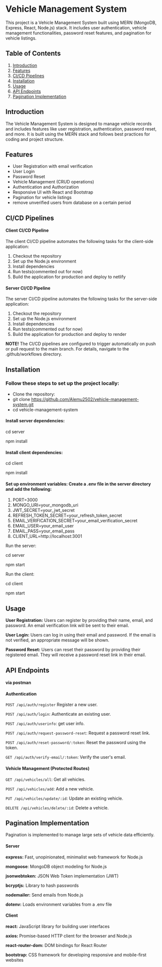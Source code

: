 # Vehicle Management System

This project is a Vehicle Management System built using MERN (MongoDB, Express, React, Node.js) stack. It includes user authentication, vehicle management functionalities, password reset features, and pagination for vehicle listings.

## Table of Contents

1. [Introduction](#introduction)
2. [Features](#features)
3. [CI/CD Pipelines](#cicd-pipelines)
4. [Installation](#installation)
5. [Usage](#usage)
6. [API Endpoints](#api-endpoints)
7. [Pagination Implementation](#pagination-implementation)

## Introduction

The Vehicle Management System is designed to manage vehicle records and includes features like user registration, authentication, password reset, and more. It is built using the MERN stack and follows best practices for coding and project structure.

## Features

- User Registration with email verification
- User Login
- Password Reset
- Vehicle Management (CRUD operations)
- Authentication and Authorization
- Responsive UI with React and Bootstrap
- Pagination for vehicle listings
- remove unverified users from database on a certain period


## CI/CD Pipelines

#### Client CI/CD Pipeline

The client CI/CD pipeline automates the following tasks for the client-side application:
1. Checkout the repository
2. Set up the Node.js environment
3. Install dependencies
4. Run tests(commented out for now)
5. Build the application for production and deploy to netlify

#### Server CI/CD Pipeline

The server CI/CD pipeline automates the following tasks for the server-side application:
1. Checkout the repository
2. Set up the Node.js environment
3. Install dependencies
4. Run tests(commented out for now)
5. Build the application for production and deploy to render

**NOTE!** The CI/CD pipelines are configured to trigger automatically on push or pull request to the main branch. For details, navigate to the .github/workflows directory.

## Installation

### Follow these steps to set up the project locally:
- Clone the repository:
- git clone https://github.com/Alemu2502/vehicle-management-system.git
- cd vehicle-management-system

#### Install server dependencies:

cd server

npm install

#### Install client dependencies:

cd  client

npm install

#### Set up environment variables: Create a .env file in the server directory and add the following:


1. PORT=3000
2. MONGO_URI=your_mongodb_uri
3. JWT_SECRET=your_jwt_secret
4. REFRESH_TOKEN_SECRET=your_refresh_token_secret
5. EMAIL_VERIFICATION_SECRET=your_email_verification_secret
6. EMAIL_USER=your_email_user
7. EMAIL_PASS=your_email_pass
8. CLIENT_URL=http://localhost:3001

Run the server:

cd server

npm start

Run the client:

cd  client

npm start

## Usage

**User Registration:** Users can register by providing their name, email, and password. An email verification link will be sent to their email.

**User Login:** Users can log in using their email and password. If the email is not verified, an appropriate message will be shown.

**Password Reset:** Users can reset their password by providing their registered email. They will receive a password reset link in their email.

## API Endpoints
#### via postman

#### Authentication
```POST /api/auth/register``` Register a new user.

```POST /api/auth/login```: Authenticate an existing user.

```POST /api/auth/userinfo```: get user info.

```POST /api/auth/request-password-reset```: Request a password reset link.

```POST /api/auth/reset-password/:token```: Reset the password using the token.

```GET /api/auth/verify-email/:token```: Verify the user's email.

#### Vehicle Management (Protected Routes)

```GET /api/vehicles/all```: Get all vehicles.

```POST /api/vehicles/add```: Add a new vehicle.

```PUT /api/vehicles/update/:id```: Update an existing vehicle.

```DELETE /api/vehicles/delete/:id```: Delete a vehicle.

## Pagination Implementation
Pagination is implemented to manage large sets of vehicle data efficiently. 

#### Server

**express:** Fast, unopinionated, minimalist web framework for Node.js

**mongoose**: MongoDB object modeling for Node.js

**jsonwebtoken:** JSON Web Token implementation (JWT)

**bcryptjs:** Library to hash passwords

**nodemailer:** Send emails from Node.js

**dotenv:** Loads environment variables from a .env file

#### Client

**react:** JavaScript library for building user interfaces

**axios:** Promise-based HTTP client for the browser and Node.js

**react-router-dom:** DOM bindings for React Router

**bootstrap:** CSS framework for developing responsive and mobile-first websites

